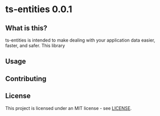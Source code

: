 # ts-entities 0.0.1
## What is this?
ts-entities is intended to make dealing with your application data easier,
faster, and safer. This library 

## Usage

## Contributing

## License
This project is licensed under an MIT license - see [LICENSE](./LICENSE).
